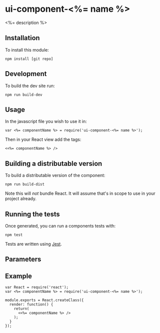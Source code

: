 # ui-component-<%= name %>
<%= description %>

## Installation
To install this module:

`npm install [git repo]`

## Development
To build the dev site run:

`npm run build-dev`

## Usage
In the javascript file you wish to use it in:

`var <%= componentName %> = require('ui-component-<%= name %>');`

Then in your React view add the tags:

`<<%= componentName %> />`

## Building a distributable version
To build a distributable version of the component:

`npm run build-dist`

Note this will *not* bundle React. It will assume that's in scope to use in your project already.

## Running the tests
Once generated, you can run a components tests with:

`npm test`

Tests are written using [Jest](https://facebook.github.io/jest/).

## Parameters

## Example

```
var React = require('react');
var <%= componentName %> = require('ui-component-<%= name %>');

module.exports = React.createClass({
  render: function() {
    return(
      <<%= componentName %> />
    );
  }
});
```